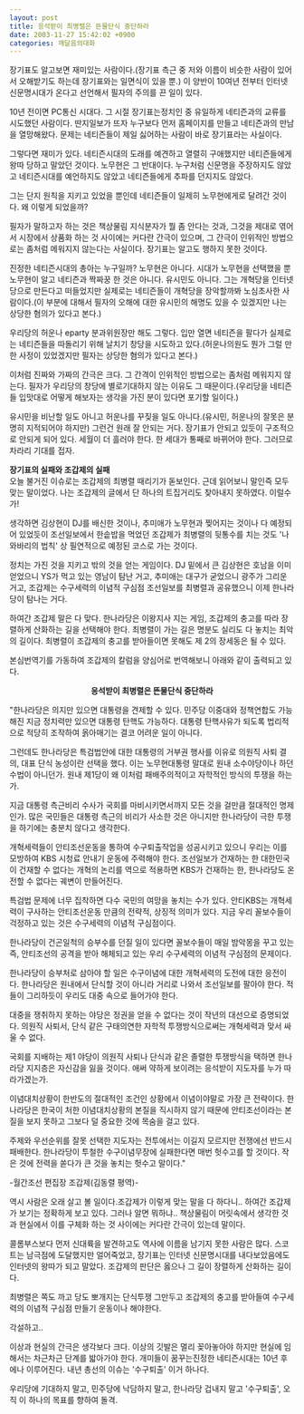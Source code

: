```yaml
---
layout: post
title: 응석받이 최병렬은 뜬물단식 중단하라
date: 2003-11-27 15:42:02 +0900
categories: 깨달음의대화
---
```

장기표도 알고보면 재미있는 사람이다.(장기표 측근 중 저와 이름이 비슷한 사람이 있어서 오해받기도 하는데 장기표와는 일면식이 있을 뿐.) 이 양반이 10여년 전부터 인터넷 신문명시대가 온다고 선언해서 필자의 주의를 끈 일이 있다.

10년 전이면 PC통신 시대다. 그 시절 장기표는정치인 중 유일하게 네티즌과의 교류를 시도했던 사람이다. 딴지일보가 뜨자 누구보다 먼저 홈페이지를 만들고 네티즌과의 만남을 열망해왔다. 문제는 네티즌들이 제일 싫어하는 사람이 바로 장기표라는 사실이다.

그렇다면 재미가 있다. 네티즌시대의 도래를 예견하고 열렬히 구애했지만 네티즌들에게 왕따 당하고 말았던 것이다. 노무현은 그 반대이다. 누구처럼 신문명을 주장하지도 않았고 네티즌시대를 예언하지도 않았고 네티즌들에게 추파를 던지지도 않았다.

그는 단지 원칙을 지키고 있었을 뿐인데 네티즌들이 일제히 노무현에게로 달려간 것이다. 왜 이렇게 되었을까? 

필자가 말하고자 하는 것은 책상물림 지식분자가 뭘 좀 안다는 것과, 그것을 제대로 엮어서 시장에서 상품화 하는 것 사이에는 커다란 간극이 있으며, 그 간극이 인위적인 방법으로는 좀처럼 메워지지 않는다는 사실이다. 장기표는 알고도 행하지 못한 것이다. 

진정한 네티즌시대의 총아는 누구일까? 노무현은 아니다. 시대가 노무현을 선택했을 뿐 노무현이 알고 네티즌과 짝짜꿍 한 것은 아니다. 유시민도 아니다. 그는 개혁당을 인터넷당으로 만든다고 떠들었지만 실제로는 네티즌들이 개혁당을 장악할까봐 노심초사한 사람이다.(이 부분에 대해서 필자의 오해에 대한 유시민의 해명도 있을 수 있겠지만 나는 상당한 혐의가 있다고 본다.) 

우리당의 허운나 eparty 분과위원장만 해도 그렇다. 입만 열면 네티즌을 팔다가 실제로는 네티즌들을 따돌리기 위해 날치기 창당을 시도하고 있다.(허운나의원도 뭔가 그럴 만한 사정이 있었겠지만 필자는 상당한 혐의가 있다고 본다.) 

이처럼 진짜와 가짜의 간극은 크다. 그 간격이 인위적인 방법으로는 좀처럼 메워지지 않는다. 필자가 우리당의 창당에 별로기대하지 않는 이유도 그 때문이다.(우리당을 네티즌들 입맛대로 어떻게 해보자는 생각을 가진 분이 있다면 포기할 일이다.)

유시민을 비난할 일도 아니고 허운나를 꾸짖을 일도 아니다.(유시민, 허운나의 잘못은 분명히 지적되어야 하지만) 그런건 원래 잘 안되는 거다. 장기표가 안되고 있듯이 구조적으로 안되게 되어 있다. 세월이 더 흘러야 한다. 한 세대가 통째로 바뀌어야 한다. 그러므로 차라리 기대를 접자.

**장기표의 실패와 조갑제의 실패**  
오늘 불거진 이슈로는 조갑제의 최병렬 때리기가 돋보인다. 근데 읽어보니 말인즉 모두 맞는 말이었다. 나는 조갑제의 글에서 단 하나의 트집거리도 찾아내지 못하였다. 이럴수가!

생각하면 김상현이 DJ를 배신한 것이나, 추미애가 노무현과 찢어지는 것이나 다 예정되어 있었듯이 조선일보에서 한솥밥을 먹었던 조갑제가 최병렬의 뒷통수를 치는 것도 '나와바리의 법칙' 상 필연적으로 예정된 코스로 가는 것이다. 

정치는 가진 것을 지키고 밖의 것을 얻는 게임이다. DJ 밑에서 큰 김상현은 호남을 이미 얻었으니 YS가 먹고 있는 영남이 탐난 거고, 추미애는 대구가 굳었으니 광주가 그리운 거고, 조갑제는 수구세력의 이념적 구심점 조선일보를 최병렬과 공유했으니 이제 한나라당이 탐나는 거다. 

하여간 조갑제 말은 다 맞다. 한나라당은 이왕지사 지는 게임, 조갑제의 충고를 따라 장렬하게 산화하는 길을 선택해야 한다. 최병렬이 가는 길은 명분도 실리도 다 놓치는 최악의 길이다. 최병렬이 조갑제의 충고를 받아들이면 못해도 제 2의 장세동은 될 수 있다. 

본심번역기를 가동하여 조갑제의 칼럼을 양심어로 번역해보니 아래와 같이 출력되고 있다. 

<p align="center">
  <b>응석받이 최병렬은 뜬물단식 중단하라</b>
</p>

"한나라당은 의지만 있으면 대통령을 견제할 수 있다. 민주당 이중대와 정책연합도 가능해진 지금 정치력만 있으면 대통령 탄핵도 가능하다. 대통령 탄핵사유가 되도록 법리적으로 적당히 조작하여 옭아매기는 결코 어려운 일이 아니다. 

그런데도 한나라당은 특검법안에 대한 대통령의 거부권 행사를 이유로 의원직 사퇴 결의, 대표 단식 농성이란 선택을 했다. 이는 노무현대통령 말대로 원내 소수야당이나 하던 수법이 아니던가. 원내 제1당이 왜 이처럼 패배주의적이고 자학적인 방식의 투쟁을 하는가. 

지금 대통령 측근비리 수사가 국회를 마비시키면서까지 모든 것을 걸만큼 절대적인 명제인가. 많은 국민들은 대통령 측근의 비리가 사소한 것은 아니지만 한나라당이 극한 투쟁을 하기에는 충분치 않다고 생각한다. 

개혁세력들이 안티조선운동을 통하여 수구퇴출작업을 성공시키고 있으니 우리는 이를 모방하여 KBS 시청료 안내기 운동에 주력해야 한다. 조선일보가 건재하는 한 대한민국이 건재할 수 없다는 개혁의 논리를 역으로 적용하면 KBS가 건재하는 한, 한나라당도 온전할 수 없다는 궤변이 만들어진다. 

특검법 문제에 너무 집착하면 다수 국민의 여망을 놓치는 수가 있다. 안티KBS는 개혁세력이 구사하는 안티조선운동 만큼의 전략적, 상징적 의미가 있다. 지금 우리 꼴보수들이 걱정하고 있는 것은 수구세력의 이념적 구심점이다. 

한나라당이 건곤일척의 승부수를 던질 일이 있다면 꼴보수들이 매일 밤악몽을 꾸고 있는 즉, 안티조선의 공격을 받아 해체되고 있는 우리 수구세력의 이념적 구심점의 문제이다. 

한나라당이 승부처로 삼아야 할 일은 수구이념에 대한 개혁세력의 도전에 대한 응전이다. 한나라당은 원내에서 단식할 것이 아니라 거리로 나와서 조선일보를 팔아야 한다. 적들이 그리하듯이 우리도 대중 속으로 들어가야 한다. 

대중을 쟁취하지 못하는 야당은 정권을 얻을 수 없다는 것이 작년의 대선으로 증명되었다. 의원직 사퇴서, 단식 같은 구태의연한 자학적 투쟁방식으로써는 개혁세력과 맞서 싸울 수 없다. 

국회를 지배하는 제1 야당이 의원직 사퇴나 단식과 같은 졸렬한 투쟁방식을 택하면 한나라당 지지층은 자신감을 잃을 것이다. 애써 약하게 보이려는 응석받이 지도자를 누가 따라가겠는가. 

이념대치상황이 한반도의 절대적인 조건인 상황에서 이념이야말로 가장 큰 전략이다. 한나라당은 한국이 처한 이념대치상황의 본질을 직시하지 않기 때문에 안티조선이라는 본질을 보지 못하고 그보다 덜 중요한 것에 목숨을 걸고 있다. 

주제와 우선순위를 잘못 선택한 지도자는 전투에서는 이길지 모르지만 전쟁에선 반드시 패배한다. 한나라당이 투철한 수구이념무장에 실패한다면 매번 헛수고를 할 것이다. 작은 것에 전력을 쏟다가 큰 것을 놓치는 헛수고 말이다." 

-월간조선 편집장 조갑제(김동렬 평역)-

역시 사람은 오래 살고 볼 일이다.조갑제가 이렇게 맞는 말을 다 하다니.. 하여간 조갑제가 보기는 정확하게 보고 있다. 그러나 알면 뭐하냐.. 책상물림이 머릿속에서 생각한 것과 현실에서 이를 구체화 하는 것 사이에는 커다란 간극이 있는데 말이다. 

콜롬부스보다 먼저 신대륙을 발견하고도 역사에 이름을 남기지 못한 사람은 많다. 스코트는 남극점에 도달했지만 얼어죽었고, 장기표는 인터넷 신문명시대를 내다보았음에도 인터넷의 왕따가 되고 말았다. 조갑제의 판단은 옳으나 그 길이 장렬하게 산화하는 길이다. 

최병렬은 쪽도 까고 당도 뽀개지는 단식투쟁 그만두고 조갑제의 충고를 받아들여 수구세력의 이념적 구심점 만들기 운동이나 해야한다. 

각설하고..

이상과 현실의 간극은 생각보다 크다. 이상의 깃발은 멀리 꽂아놓아야 하지만 현실에 임해서는 차근차근 단계를 밟아가야 한다. 개미들이 꿈꾸는진정한 네티즌시대는 10년 후에나 이루어진다. 내년 총선의 이슈는 '수구퇴출' 이거 하나다. 

우리당에 기대하지 말고, 민주당에 낙담하지 말고, 한나라당 겁내지 말고 '수구퇴출', 오직 이 하나의 목표를 향하여 돌격.